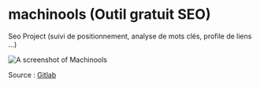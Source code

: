 # machinools (Outil gratuit SEO)
Seo Project (suivi de positionnement, analyse de mots clés, profile de liens ...)

![A screenshot of Machinools](https://i.imgur.com/VRp917I.png)



Source : [Gitlab](https://gitlab.com/Bluup-Aomine/seo_project/)
